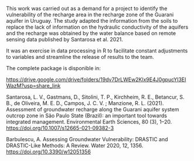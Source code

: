 This work was carried out as a demand for a project to identify the vulnerability of the recharge area in the recharge zone of the Guarani aquifer in Uruguay. The study adapted the information from the soils to replace the lack of information on the hydraulic conductivity of the aquifers and the recharge was obtained by the water balance based on remote sensing data published by Santarosa et al. 2021.

It was an exercise in data processing in R to facilitate constant adjustments to variables and streamline the release of results to the team.

The complete package is disponible in:

https://drive.google.com/drive/folders/19dv7DrLWEw2Klx9E4J0gpucYl3EIWazM?usp=share_link


Santarosa, L. V., Gastmans, D., Sitolini, T. P., Kirchheim, R. E., Betancur, S. B., de Oliveira, M. E. D., Campos, J. C. V.
; Manzione, R. L. (2021). Assessment of groundwater recharge along the Guarani aquifer system outcrop zone in São Paulo State (Brazil): 
an important tool towards integrated management. Environmental Earth Sciences, 80 (3), 1–20. https://doi.org/10.1007/s12665-021-09382-3

Barbulescu, A. Assessing Groundwater Vulnerability: DRASTIC and DRASTIC-Like Methods: A Review. Water 2020, 12, 1356. https://doi.org/10.3390/w12051356
